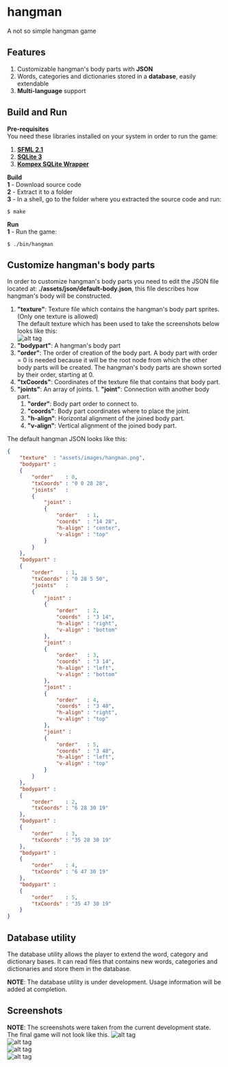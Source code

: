 hangman
=======

A not so simple hangman game

## Features
1. Customizable hangman's body parts with **JSON**
2. Words, categories and dictionaries stored in a **database**, easily extendable
3. **Multi-language** support

## Build and Run
**Pre-requisites**  
You need these libraries installed on your system in order to run the game:  
  1. **[SFML 2.1](http://sfml-dev.org/)**
  2. **[SQLite 3](http://www.sqlite.org/)**
  3. **[Kompex SQLite Wrapper](http://sqlitewrapper.kompex-online.com/)**

**Build**  
**1** - Download source code  
**2** - Extract it to a folder  
**3** - In a shell, go to the folder where you extracted the source code and run:  
```
$ make
```
**Run**  
**1** - Run the game:  
```
$ ./bin/hangman
```

## Customize hangman's body parts
In order to customize hangman's body parts you need to edit the JSON file located at: **./assets/json/default-body.json**, this file describes how hangman's body will be constructed.

1. **"texture"**: Texture file which contains the hangman's body part sprites. (Only one texture is allowed)  
The default texture which has been used to take the screenshots below looks like this:  
![alt tag](http://oi57.tinypic.com/200y04i.jpg)
2. **"bodypart"**: A hangman's body part
  1. **"order"**: The order of creation of the body part. A body part with order = 0 is needed because it will be the root node from which the other body parts will be created. The hangman's body parts are shown sorted by their order, starting at 0.
  2. **"txCoords"**: Coordinates of the texture file that contains that body part.
  3. **"joints"**: An array of joints.
    1. **"joint"**: Connection with another body part.
      1. **"order"**: Body part order to connect to.
      2. **"coords"**: Body part coordinates where to place the joint.
      3. **"h-align"**: Horizontal alignment of the joined body part.
      4. **"v-align"**: Vertical alignment of the joined body part.

The default hangman JSON looks like this:
```json
{
	"texture"  : "assets/images/hangman.png",
	"bodypart" :
	{
		"order"    : 0,
		"txCoords" : "0 0 28 28",
		"joints"   :
		{
			"joint" :
			{
				"order"   : 1,
				"coords"  : "14 28",
				"h-align" : "center",
				"v-align" : "top"
			}
		}
	},
	"bodypart" :
	{
		"order"    : 1,
		"txCoords" : "0 28 5 50",
		"joints"   :
		{
			"joint" :
			{
				"order"   : 2,
				"coords"  : "3 14",
				"h-align" : "right",
				"v-align" : "bottom"
			},
			"joint" :
			{
				"order"   : 3,
				"coords"  : "3 14",
				"h-align" : "left",
				"v-align" : "bottom"
			},
			"joint" :
			{
				"order"   : 4,
				"coords"  : "3 48",
				"h-align" : "right",
				"v-align" : "top"
			},
			"joint" :
			{
				"order"   : 5,
				"coords"  : "3 48",
				"h-align" : "left",
				"v-align" : "top"
			}
		}
	},
	"bodypart" :
	{
		"order"    : 2,
		"txCoords" : "6 28 30 19"
	},
	"bodypart" :
	{
		"order"    : 3,
		"txCoords" : "35 28 30 19"
	},
	"bodypart" :
	{
		"order"    : 4,
		"txCoords" : "6 47 30 19"
	},
	"bodypart" :
	{
		"order"    : 5,
		"txCoords" : "35 47 30 19"
	}
}
```

## Database utility
The database utility allows the player to extend the word, category and dictionary bases.
It can read files that contains new words, categories and dictionaries and store them in the database.

**NOTE**: The database utility is under development. Usage information will be added at completion.

## Screenshots

**NOTE**: The screenshots were taken from the current development state. The final game will not look like this.
![alt tag](http://oi58.tinypic.com/2vn0ta0.jpg)  
![alt tag](http://oi61.tinypic.com/o9fi3p.jpg)  
![alt tag](http://oi62.tinypic.com/znlhsp.jpg)  
![alt tag](http://oi59.tinypic.com/106fyq1.jpg)  
